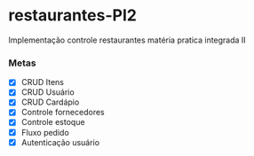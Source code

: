 # restaurantes-PI2

Implementação controle restaurantes matéria pratica integrada II

### Metas
- [x] CRUD Itens
- [x] CRUD Usuário
- [x] CRUD Cardápio
- [X] Controle fornecedores
- [x] Controle estoque
- [x] Fluxo pedido
- [x] Autenticação usuário
